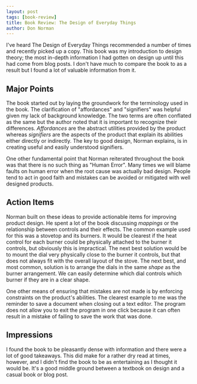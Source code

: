 ```yaml
---
layout: post
tags: [book-review]
title: Book Review: The Design of Everyday Things
author: Don Norman
---
```


I've heard The Design of Everyday Things recommended a number of times and recently picked up a copy. This book was my introduction to design theory; the most in-depth information I had gotten on design up until this had come from blog posts. I don't have much to compare the book to as a result but I found a lot of valuable information from it.

## Major Points

The book started out by laying the groundwork for the terminology used in the book. The clarification of "affordances" and "signifiers" was helpful given my lack of background knowledge. The two terms are often conflated as the same but the author noted that it is important to recognize their differences. _Affordances_ are the abstract utilities provided by the product whereas _signifiers_ are the aspects of the product that explain its abilities either directly or indirectly. The key to good design, Norman explains, is in creating useful and easily understood signifiers.

One other fundamental point that Norman reiterated throughout the book was that there is no such thing as "Human Error". Many times we will blame faults on human error when the root cause was actually bad design. People tend to act in good faith and mistakes can be avoided or mitigated with well designed products.

## Action Items

Norman built on these ideas to provide actionable items for improving product design. He spent a lot of the book discussing _mappings_ or the relationship between controls and their effects. The common example used for this was a stovetop and its burners. It would be clearest if the heat control for each burner could be physically attached to the burner it controls, but obviously this is impractical. The next best solution would be to mount the dial very physically close to the burner it controls, but that does not always fit with the overall layout of the stove. The next best, and most common, solution is to arrange the dials in the same _shape_ as the burner arrangement. We can easily determine which dial controls which burner if they are in a clear shape.

One other means of ensuring that mistakes are not made is by enforcing constraints on the product's abilities. The clearest example to me was the reminder to save a document when closing out a text editor. The program does not allow you to exit the program in one click because it can often result in a mistake of failing to save the work that was done.

## Impressions

I found the book to be pleasantly dense with information and there were a lot of good takeaways. This did make for a rather dry read at times, however, and I didn't find the book to be as entertaining as I thought it would be. It's a good middle ground between a textbook on design and a casual book or blog post.
